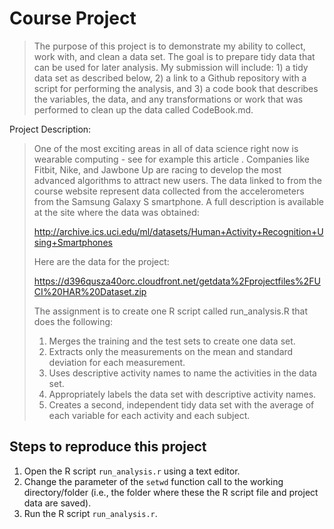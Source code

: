 Course Project
=====================================

> The purpose of this project is to demonstrate my ability to collect, work with, and clean a data set. The goal is to prepare tidy data that can be used for later analysis. My submission will include: 1) a tidy data set as described below, 2) a link to a Github repository with a script for performing the analysis, and 3) a code book that describes the variables, the data, and any transformations or work that was performed to clean up the data called CodeBook.md.   
> 

Project Description:
> One of the most exciting areas in all of data science right now is wearable computing - see for example this article . Companies like Fitbit, Nike, and Jawbone Up are racing to develop the most advanced algorithms to attract new users. The data linked to from the course website represent data collected from the accelerometers from the Samsung Galaxy S smartphone. A full description is available at the site where the data was obtained: 
> 
> http://archive.ics.uci.edu/ml/datasets/Human+Activity+Recognition+Using+Smartphones 
> 
> Here are the data for the project: 
> 
> https://d396qusza40orc.cloudfront.net/getdata%2Fprojectfiles%2FUCI%20HAR%20Dataset.zip 
> 
> The assignment is to create one R script called run_analysis.R that does the following: 
> 
> 1. Merges the training and the test sets to create one data set.
> 2. Extracts only the measurements on the mean and standard deviation for each measurement.
> 3. Uses descriptive activity names to name the activities in the data set.
> 4. Appropriately labels the data set with descriptive activity names.
> 5. Creates a second, independent tidy data set with the average of each variable for each activity and each subject. 
> 


Steps to reproduce this project
-------------------------------

1. Open the R script `run_analysis.r` using a text editor.
2. Change the parameter of the `setwd` function call to the working directory/folder (i.e., the folder where these the R script file and project data are saved).
3. Run the R script `run_analysis.r`.

